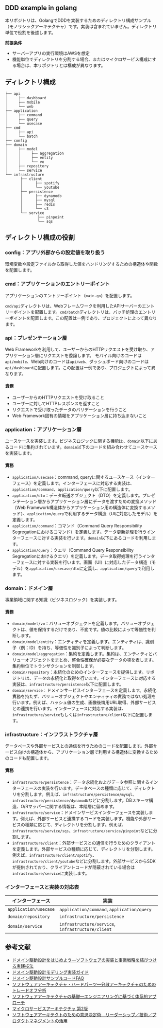 ## DDD example in golang

本リポジトリは、GolangでDDDを実装するためのディレクトリ構成サンプル（モノリシックアーキテクチャ）です。実装は含まれていません。ディレクトリ単位で役割を後述します。

**前提条件**
- サーバーアプリの実行環境はAWSを想定
- 機能単位でディレクトリを分割する場合、またはマイクロサービス構成にする場合は、本リポジトリとは構成が異なります。

## ディレクトリ構成

```shell
├── api
│     ├── dashboard
│     ├── mobile
│     └── web
├── application
│     ├── command
│     ├── query
│     └── usecase
├── cmd
│     ├── api
│     └── batch
├── config
├── domain
│     ├── model
│     │     ├── aggregation
│     │     ├── entity
│     │     └── vo
│     ├── repository
│     └── service
└── infrastructure
       ├── client
       │      ├── spotify
       │      └── youtube
       ├── persistence
       │      ├── dynamodb
       │      ├── mysql
       │      ├── redis
       │      └── s3
       └── service
               ├── pinpoint
               └── sqs
```

## ディレクトリ構成の役割

### config：アプリ外部からの設定値を取り扱う

環境変数や設定ファイルから取得した値をハンドリングするための構造体や関数を配置します。

### cmd：アプリケーションのエントリーポイント

アプリケーションのエントリーポイント（`main.go`）を配置します。

`cmd/api`ディレクトリは、Webフレームワークを利用したAPIサーバーのエントリーポイントを配置します。`cmd/batch`ディレクトリは、バッチ処理のエントリーポイントを配置します。この配置は一例であり、プロジェクトによって異なります。

### api：プレゼンテーション層

Web Frameworkを利用して、ユーザーからのHTTPリクエストを受け取り、アプリケーション層にリクエストを委譲します。
モバイル向けのコードは`api/mobile`、Web向けのコードは`api/web`、ダッシュボード向けのコードは`api/dashboard`に配置します。この配置は一例であり、プロジェクトによって異なります。

#### 責務

- ユーザーからのHTTPリクエストを受け取ること
- ユーザーに対してHTTPレスポンスを返すこと
- リクエストで受け取ったデータのバリデーションを行うこと
- Web Framework固有の情報をアプリケーション層に持ち込まないこと

### application：アプリケーション層

ユースケースを実装します。ビジネスロジックに関する機能は、`domain`以下にあるコードに集約されています。`domain`以下のコードを組み合わせてユースケースを実装します。

#### 責務

- `application/usecase`：command, queryに関するユースケース（インターフェース）を定義します。インターフェースに対応する実装は、`application/command`、`application/query`以下に配置します。
- `application/dto`：データ転送オブジェクト（DTO）を定義します。プレゼンテーション層からアプリケーション層にデータを渡すための変換メソッド（Web Framework構造体からアプリケーション用の構造体に変換するメソッド）、`application/query`で利用するデータ構造（UIに対応したモデル）を定義します。
- `application/command`：コマンド（Command Query Responsibility Segregationにおけるコマンド）を定義します。データ更新処理を行うインターフェースに対する実装を行います。`domain`以下にあるコードを利用します。
- `application/query`：クエリ（Command Query Responsibility Segregationにおけるクエリ）を定義します。データ取得処理を行うインターフェースに対する実装を行います。画面（UI）に対応したデータ構造（モデル）を`application/usecase/dto`に定義し、`application/query`で利用します。


### domain：ドメイン層

事業領域に関する知識（ビジネスロジック）を実装します。

#### 責務

- `domain/model/vo`：バリューオブジェクトを定義します。バリューオブジェクトは、値を保持するだけであり、不変です。値の比較によって等価性を判断します。
- `domain/model/entity`：エンティティを定義します。エンティティは、識別子（例：ID）を持ち、等価性を識別子によって判断します。
- `domain/model/aggregation`：集約を定義します。集約は、エンティティとバリューオブジェクトをまとめ、整合性確保が必要なデータの塊を表します。集約単位でトランザクションを制御します。
- `domain/repository`：永続化のためのインターフェースを提供します。リポジトリは、データの永続化と取得を行います。インターフェースに対応する実装は、`infrastructure/persistence`以下に配置します。
- `domain/service`：ドメインサービスインターフェースを定義します。永続化責務を持たず、バリューオブジェクトやエンティティの責務ではない処理を行います。例えば、ハッシュ値の生成、画像後悔用URL取得、外部サービスとの連携を行います。インターフェースに対応する実装は、`infrastructure/service`もしくは`infrastructure/client`以下に配置します。

### infrastructure：インフラストラクチャ層

データベースや外部サービスとの通信を行うためのコードを配置します。外部サービス向けの構造体から、アプリケーション層で利用する構造体に変換するためのコードも配置します。

#### 責務

- `infrastructure/persistence`：データ永続化およびデータ参照に関するインターフェースの実装を行います。データベースの種類に応じて、ディレクトリを分割します。例えば、`infrastructure/persistence/mysql`、`infrastructure/persistence/dynamodb`などに分割します。DBスキーマ構造、O/Rマッパーに関する情報は、本階層に留めます。
- `infrastructure/service`：ドメインサービスインターフェースを実装します。例えば、外部サービスと連携するコードを実装します。機能や外部サービスの種類に応じて、ディレクトリを分割します。例えば、`infrastructure/service/sqs`、`infrastructure/service/pinpoint`などに分割します。
- `infrastructure/client`：外部サービスとの通信を行うためのクライアントを定義します。外部サービスの種類に応じて、ディレクトリを分割します。例えば、`infrastructure/client/spotify`、`infrastructure/client/youtube`などに分割します。外部サービスからSDKが提供されており、クライアントコードが隠蔽されている場合は`infrastructure/service`に実装します。


### インターフェースと実装の対応表

| インターフェース | 実装 |
| --- | --- |
| `application/usecase` | `application/command`, `application/query` |
| `domain/repository` | `infrastructure/persistence` |
| `domain/service` | `infrastructure/service`, `infrastructure/client` |

## 参考文献

- [ドメイン駆動設計をはじめよう―ソフトウェアの実装と事業戦略を結びつける実践技法](https://www.oreilly.co.jp/books/9784814400737/)
- [ドメイン駆動設計モデリング実装ガイド](https://booth.pm/ja/items/1835632)
- [ドメイン駆動設計サンプルコードFAQ](https://little-hands.booth.pm/items/3363104)
- [ソフトウェアアーキテクチャ・ハードパーツ―分散アーキテクチャのためのトレードオフ分析](https://www.oreilly.co.jp//books/9784814400065/)
- [ソフトウェアアーキテクチャの基礎―エンジニアリングに基づく体系的アプローチ](https://www.oreilly.co.jp//books/9784873119823/)
- [マイクロサービスアーキテクチャ 第2版](https://www.oreilly.co.jp/books/9784814400010/)
- [ソフトウェアアーキテクトのための意思決定術　リーダーシップ／技術／プロダクトマネジメントの活用](https://book.impress.co.jp/books/1123101159)
